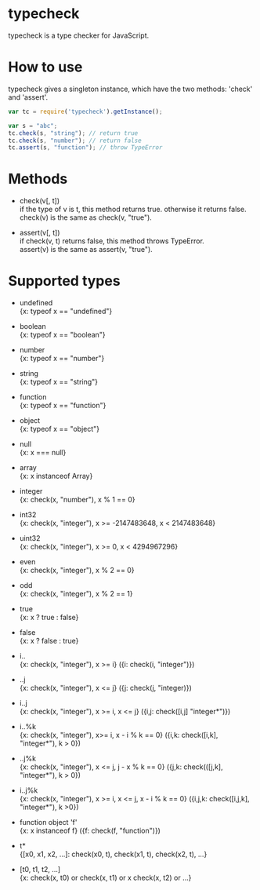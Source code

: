 # typecheck

typecheck is a type checker for JavaScript.

# How to use

typecheck gives a singleton instance, which have the two methods: 'check' and 'assert'.

```js
var tc = require('typecheck').getInstance();

var s = "abc";
tc.check(s, "string"); // return true 
tc.check(s, "number"); // return false
tc.assert(s, "function"); // throw TypeError
```
# Methods

+ check(v[, t])  
if the type of v is t, this method returns true. otherwise it returns false.  
check(v) is the same as check(v, "true").

+ assert(v[, t])  
if check(v, t) returns false, this method throws TypeError.  
assert(v) is the same as assert(v, "true").

# Supported types

+ undefined  
{x: typeof x == "undefined"}

+ boolean  
{x: typeof x == "boolean"}

+ number  
{x: typeof x == "number"}

+ string  
{x: typeof x == "string"}

+ function  
{x: typeof x == "function"}

+ object  
{x: typeof x == "object"}

+ null  
{x: x === null}

+ array  
{x: x instanceof Array}

+ integer  
{x: check(x, "number"), x % 1 == 0}

+ int32  
{x: check(x, "integer"), x >= -2147483648, x < 2147483648}

+ uint32    
{x: check(x, "integer"), x >= 0, x < 4294967296}

+ even  
{x: check(x, "integer"), x % 2 == 0}

+ odd  
{x: check(x, "integer"), x % 2 == 1}

+ true  
{x: x ? true : false}

+ false  
{x: x ? false : true}

+ i..  
{x: check(x, "integer"), x >= i} ({i: check(i, "integer")})

+ ..j  
{x: check(x, "integer"), x <= j} ({j: check(j, "integer)})

+ i..j  
{x: check(x, "integer"), x >= i, x <= j} ({i,j: check([i,j] "integer*")})

+ i..%k  
{x: check(x, "integer"), x>= i, x - i % k == 0} ({i,k: check([i,k], "integer*"), k > 0})

+ ..j%k  
{x: check(x, "integer"), x <= j, j - x % k == 0} ({j,k: check(([j,k], "integer*"), k > 0})

+ i..j%k  
{x: check(x, "integer"), x >= i, x <= j, x - i % k == 0} ({i,j,k: check([i,j,k], "integer*"), k >0})

+ function object 'f'  
{x: x instanceof f} ({f: check(f, "function")})

+ t*  
{[x0, x1, x2, ...]: check(x0, t), check(x1, t), check(x2, t), ...}

+ [t0, t1, t2, ...]  
{x: check(x, t0) or check(x, t1) or x check(x, t2) or ...}

